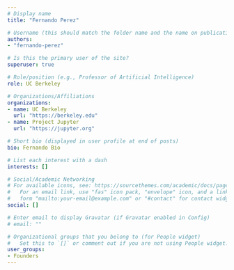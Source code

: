 ```yaml
---
# Display name
title: "Fernando Perez"

# Username (this should match the folder name and the name on publications)
authors:
- "fernando-perez"

# Is this the primary user of the site?
superuser: true

# Role/position (e.g., Professor of Artificial Intelligence)
role: UC Berkeley

# Organizations/Affiliations
organizations:
- name: UC Berkeley
  url: "https://berkeley.edu"
- name: Project Jupyter
  url: "https://jupyter.org"

# Short bio (displayed in user profile at end of posts)
bio: Fernando Bio

# List each interest with a dash
interests: []

# Social/Academic Networking
# For available icons, see: https://sourcethemes.com/academic/docs/page-builder/#icons
#   For an email link, use "fas" icon pack, "envelope" icon, and a link in the
#   form "mailto:your-email@example.com" or "#contact" for contact widget.
social: []

# Enter email to display Gravatar (if Gravatar enabled in Config)
# email: ""

# Organizational groups that you belong to (for People widget)
#   Set this to `[]` or comment out if you are not using People widget.
user_groups:
- Founders
---
```

